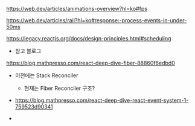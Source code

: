 https://web.dev/articles/animations-overview?hl=ko#fps

https://web.dev/articles/rail?hl=ko#response:-process-events-in-under-50ms

https://legacy.reactjs.org/docs/design-principles.html#scheduling

- 참고 블로그

https://blog.mathpresso.com/react-deep-dive-fiber-88860f6edbd0

- 이전에는 Stack Reconciler
  - 현재는 Fiber Reconciler 구조?

- https://blog.mathpresso.com/react-deep-dive-react-event-system-1-759523d90341


- 
